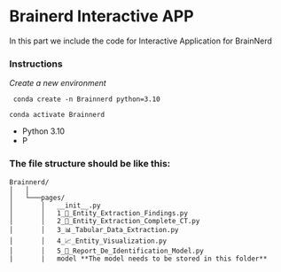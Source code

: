 # Brainerd Interactive APP

In this part we include the code for Interactive Application for BrainNerd


### Instructions

*Create a new environment*

` conda create -n Brainnerd python=3.10`

`conda activate Brainnerd`





- Python 3.10
- P


### The file structure should be like this:

```
Brainnerd/
│   │
│   └───pages/
│       │   __init__.py
│       │   1_📑_Entity_Extraction_Findings.py
│       │   2_📝_Entity_Extraction_Complete_CT.py
│       │   3_📊_Tabular_Data_Extraction.py
│       │   4_📈_Entity_Visualization.py
│       │   5_🎯_Report_De_Identification_Model.py
|       |   model **The model needs to be stored in this folder**
```
